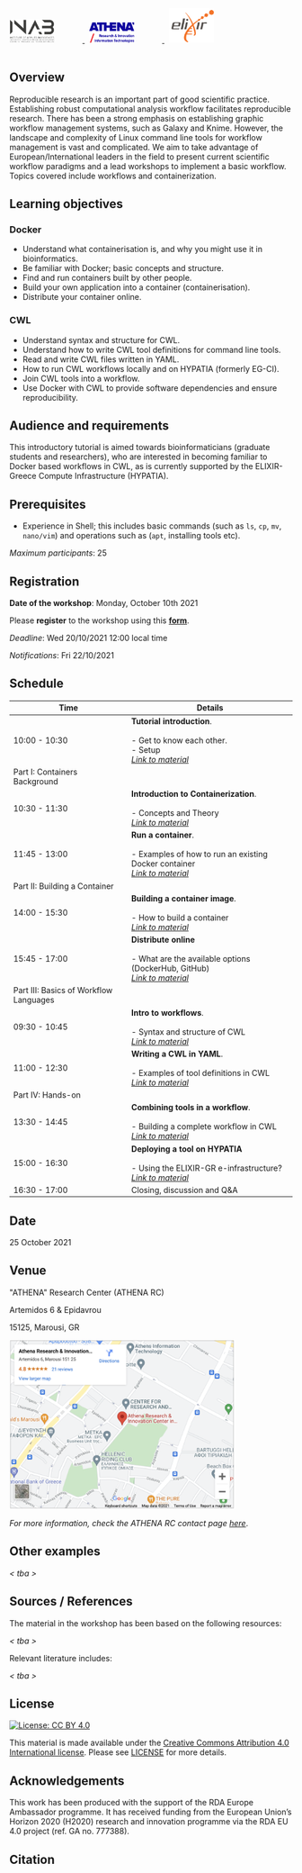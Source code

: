 <div class="sponsor-logos">
  <a href="http://inab.certh.gr/" title="INAB-CERTH">
    <img style="margin-right:50px" alt="INAB-CERTH" src="static/images/inab.jpg" width="80"/>
  </a>
  &nbsp;
  <a href="https://www.athena-innovation.gr/en/home" title="ATHENA RC">
    <img style="margin-right:50px" alt="ATHENA-RC" src="static/images/ARC-logo.png" width="80"/>
  </a>
  &nbsp;
  <a href="https://www.elixir-europe.org/" title="ELIXIR">
    <img style="margin-right:50px" alt="ELIXIR" src="static/images/ELIXIR-logo.png" width="80"/>
  </a>
</div>

<br />

## Overview

Reproducible research is an important part of good scientific practice. Establishing robust computational analysis workflow facilitates reproducible research. There has been a strong emphasis on establishing graphic workflow management systems, such as Galaxy and Knime. However, the landscape and complexity of Linux command line tools for workflow management is vast and complicated. We aim to take advantage of European/International leaders in the field to present current scientific workflow paradigms and a lead workshops to implement a basic workflow. Topics covered include workflows and containerization.

## Learning objectives

### Docker
- Understand what containerisation is, and why you might use it in bioinformatics.
- Be familiar with Docker; basic concepts and structure.
- Find and run containers built by other people.
- Build your own application into a container (containerisation).
- Distribute your container online.

### CWL
- Understand syntax and structure for CWL.
- Understand how to write CWL tool definitions for command line tools.
- Read and write CWL files written in YAML.
- How to run CWL workflows locally and on HYPATIA (formerly EG-CI).
- Join CWL tools into a workflow.
- Use Docker with CWL to provide software dependencies and ensure reproducibility.

## Audience and requirements

This introductory tutorial is aimed towards bioinformaticians (graduate students and researchers), who are interested in becoming familiar to Docker based workflows in CWL, as is currently supported by the ΕLIXIR-Greece Compute Infrastructure (HYPATIA).

## Prerequisites

- Experience in Shell; this includes basic commands (such as `ls`, `cp`, `mv`, `nano/vim`) and operations such as (`apt`, installing tools etc).

_Maximum participants_: 25

## Registration

**Date of the workshop**: Monday, October 10th 2021

Please **register** to the workshop using this [**form**](https://forms.gle/br9JQ1iqbkYmgFQD6).

_Deadline_: Wed 20/10/2021 12:00 local time

_Notifications_: Fri 22/10/2021


## Schedule

| Time  |  Details |
|--------|----------|
| 10:00 - 10:30	| **Tutorial introduction**. <br /> <br /> - Get to know each other. <br /> - Setup <br /> [_Link to material_](episodes/setup.md) |
| Part I: Containers Background | |
| 10:30 - 11:30	| **Introduction to Containerization**. <br /><br /> - Concepts and Theory <br /> [_Link to material_](episodes/01-intro.md)
| 11:45 - 13:00	| **Run a container**.<br /><br /> - Examples of how to run an existing Docker container <br /> [_Link to material_](episodes/02-run-container.md) |
| Part II: Building a Container | |
| 14:00 - 15:30 | **Building a container image**.<br /><br /> - How to build a container <br /> [_Link to material_](episodes/03-build-container.md) |
| 15:45 - 17:00	| **Distribute online** <br /><br /> - What are the available options (DockerHub, GitHub) <br /> [_Link to material_](episodes/04-distribution-options.md) |
| Part III: Basics of Workflow Languages | |
| 09:30 - 10:45	| **Intro to workflows**. <br /><br /> - Syntax and structure of CWL <br /> [_Link to material_](episodes/05-cwl-intro.md)
| 11:00 - 12:30	| **Writing a CWL in YAML**.<br /><br /> - Examples of tool definitions in CWL <br /> [_Link to material_](episodes/06-cwl-basic.md) |
| Part IV: Hands-on | |
| 13:30 - 14:45 | **Combining tools in a workflow**.<br /><br /> - Building a complete workflow in CWL <br /> [_Link to material_](episodes/07-cwl-workflow.md) |
| 15:00 - 16:30	| **Deploying a tool on HYPATIA** <br /><br /> - Using the ELIXIR-GR e-infrastructure? <br /> [_Link to material_](episodes/08-cwl-infrastructure.md) |
| 16:30 - 17:00	| Closing, discussion and Q&A |

## Date
25 October 2021

## Venue

"ATHENA" Research Center (ATHENA RC)

Artemidos 6 & Epidavrou

15125, Marousi, GR

<a href="https://goo.gl/maps/yK43kCAAvEC5XP9J7" target="_blank"><img src="map-image.png" width="400" /></a>




_For more information, check the ATHENA RC contact page [here](https://www.athenarc.gr/en/contact-0)_.

## Other examples

_< tba >_

## Sources / References

The material in the workshop has been based on the following resources:

_< tba >_

Relevant literature includes:

_< tba >_


## License

[![License: CC BY 4.0](https://licensebuttons.net/l/by/4.0/88x31.png)](https://creativecommons.org/licenses/by/4.0/)

This material is made available under the [Creative Commons Attribution 4.0 International license](https://creativecommons.org/licenses/by/4.0). Please see [LICENSE](LICENSE.md) for more details.

## Acknowledgements

This work has been produced with the support of the RDA Europe Ambassador programme. It  has received funding from the European Union’s Horizon 2020 (H2020) research and innovation programme via the RDA EU 4.0 project  (ref. GA no. 777388).


## Citation

_<to be added>_
